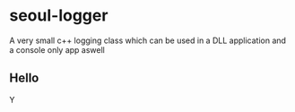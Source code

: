 # seoul-logger

<p> A very small c++ logging class which can be used in a DLL application and a console only app aswell</p>


<h2> Hello </h2>Y

